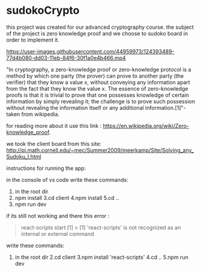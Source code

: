 # sudokoCrypto
this project was created for our advanced cryptography course.
the subject of the project is zero knowledge proof and we choose to sudoko board in order to implement it.

https://user-images.githubusercontent.com/44959973/124393489-77d4b080-dd03-11eb-84f6-30f1a0e4b466.mp4

"In cryptography, a zero-knowledge proof or zero-knowledge protocol is a method by which one party (the prover) can prove to another party (the verifier) that they know a value x, without conveying any information apart from the fact that they know the value x. The essence of zero-knowledge proofs is that it is trivial to prove that one possesses knowledge of certain information by simply revealing it; the challenge is to prove such possession without revealing the information itself or any additional information.[1]"-taken from wikipedia.

for reading more about it use this link : https://en.wikipedia.org/wiki/Zero-knowledge_proof.

we took the client board from this site:
http://pi.math.cornell.edu/~mec/Summer2009/meerkamp/Site/Solving_any_Sudoku_I.html

instructions for running the app:

in the console of vs code write these commands:
1. in the root dir 
2.  npm install
3.cd client
4.npm install
5.cd ..
6. npm run dev

if its still not working and there this error :
> react-scripts start
> [1] > [1] 'react-scripts' is not recognized as an internal or external command

write these commands:
1. in the root dir 
2.cd client
3.npm install 'react-scripts'
4.cd ..
5.npm run dev
